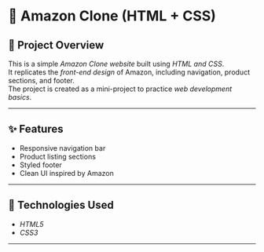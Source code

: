 # 🛒 Amazon Clone (HTML + CSS)

## 📌 Project Overview
This is a simple *Amazon Clone website* built using *HTML and CSS*.  
It replicates the *front-end design* of Amazon, including navigation, product sections, and footer.  
The project is created as a mini-project to practice *web development basics*.

---

## ✨ Features
- Responsive navigation bar  
- Product listing sections  
- Styled footer  
- Clean UI inspired by Amazon  

---

## 🚀 Technologies Used
- *HTML5*  
- *CSS3*  

---

   
